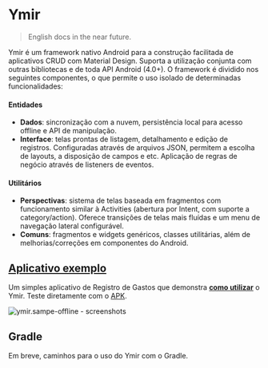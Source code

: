 # Ymir
>English docs in the near future.

Ymir é um framework nativo Android para a construção facilitada de aplicativos CRUD com Material Design. Suporta a utilização conjunta com outras bibliotecas e de toda API Android (4.0+). O framework é dividido nos seguintes componentes, o que permite o uso isolado de determinadas funcionalidades:

#### Entidades
* **Dados**: sincronização com a nuvem, persistência local para acesso offline e API de manipulação.
* **Interface**: telas prontas de listagem, detalhamento e edição de registros. Configuradas através de arquivos JSON, permitem a escolha de layouts, a disposição de campos e etc. Aplicação de regras de negócio através de listeners de eventos.

#### Utilitários
* **Perspectivas**: sistema de telas baseada em fragmentos com funcionamento similar à Activities (abertura por Intent, com suporte a category/action). Oferece transições de telas mais fluídas e um menu de navegação lateral configurável.
* **Comuns**: fragmentos e widgets genéricos, classes utilitárias, além de melhorias/correções em componentes do Android.


## [Aplicativo exemplo](https://github.com/ZalemSoftware/Ymir/tree/master/ymir.sample-offline)

Um simples aplicativo de Registro de Gastos que demonstra [**como utilizar**](https://github.com/ZalemSoftware/Ymir/tree/master/ymir.sample-offline) o Ymir. Teste diretamente com o [APK](https://drive.google.com/open?id=0B9jY7lzj877VNXhRT3NYMU15dHc).

![ymir.sampe-offline - screenshots](https://s11.postimg.org/dgnkzbvcj/ymir_sampe_offline_screenshots.png)


## Gradle

Em breve, caminhos para o uso do Ymir com o Gradle.
